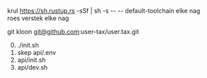 krul https://sh.rustup.rs -sSf | sh -s -- -- default-toolchain elke nag<br>roes verstek elke nag

git kloon git@github.com:user-tax/user.tax.git

0. ./init.sh
1. skep api/.env
2. api/init.sh
3. api/dev.sh